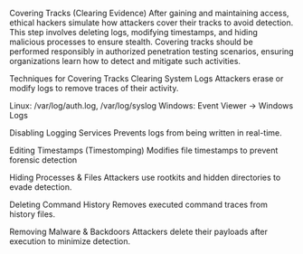 Covering Tracks (Clearing Evidence) 
After gaining and maintaining access, ethical hackers simulate how attackers cover their tracks to avoid detection. 
This step involves deleting logs, modifying timestamps, and hiding malicious processes to ensure stealth.
Covering tracks should be performed responsibly in authorized penetration testing scenarios, ensuring organizations learn how to detect and mitigate such activities.

Techniques for Covering Tracks
Clearing System Logs
Attackers erase or modify logs to remove traces of their activity.

Linux: /var/log/auth.log, /var/log/syslog
Windows: Event Viewer -> Windows Logs

Disabling Logging Services
Prevents logs from being written in real-time.

Editing Timestamps (Timestomping)
Modifies file timestamps to prevent forensic detection

Hiding Processes & Files
Attackers use rootkits and hidden directories to evade detection.

Deleting Command History
Removes executed command traces from history files.

 Removing Malware & Backdoors
 Attackers delete their payloads after execution to minimize detection.
 
